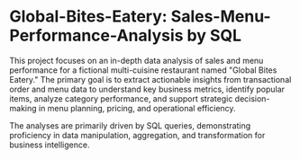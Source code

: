 # Global-Bites-Eatery: Sales-Menu-Performance-Analysis by SQL
This project focuses on an in-depth data analysis of sales and menu performance for a fictional multi-cuisine restaurant named "Global Bites Eatery." The primary goal is to extract actionable insights from transactional order and menu data to understand key business metrics, identify popular items, analyze category performance, and support strategic decision-making in menu planning, pricing, and operational efficiency.

The analyses are primarily driven by SQL queries, demonstrating proficiency in data manipulation, aggregation, and transformation for business intelligence.
